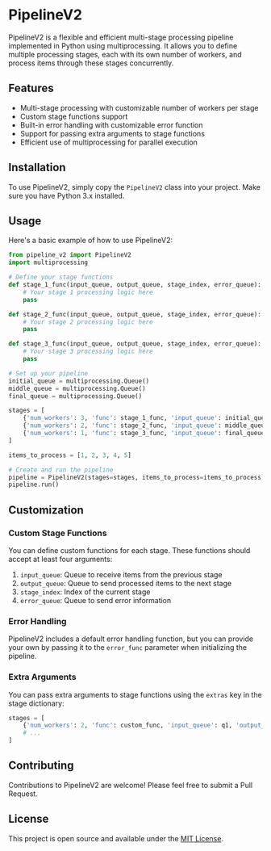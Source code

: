 # PipelineV2

PipelineV2 is a flexible and efficient multi-stage processing pipeline implemented in Python using multiprocessing. It allows you to define multiple processing stages, each with its own number of workers, and process items through these stages concurrently.

## Features

- Multi-stage processing with customizable number of workers per stage
- Custom stage functions support
- Built-in error handling with customizable error function
- Support for passing extra arguments to stage functions
- Efficient use of multiprocessing for parallel execution

## Installation

To use PipelineV2, simply copy the `PipelineV2` class into your project. Make sure you have Python 3.x installed.

## Usage

Here's a basic example of how to use PipelineV2:

```python
from pipeline_v2 import PipelineV2
import multiprocessing

# Define your stage functions
def stage_1_func(input_queue, output_queue, stage_index, error_queue):
    # Your stage 1 processing logic here
    pass

def stage_2_func(input_queue, output_queue, stage_index, error_queue):
    # Your stage 2 processing logic here
    pass

def stage_3_func(input_queue, output_queue, stage_index, error_queue):
    # Your stage 3 processing logic here
    pass

# Set up your pipeline
initial_queue = multiprocessing.Queue()
middle_queue = multiprocessing.Queue()
final_queue = multiprocessing.Queue()

stages = [
    {'num_workers': 3, 'func': stage_1_func, 'input_queue': initial_queue, 'output_queue': middle_queue},
    {'num_workers': 2, 'func': stage_2_func, 'input_queue': middle_queue, 'output_queue': final_queue},
    {'num_workers': 1, 'func': stage_3_func, 'input_queue': final_queue, 'output_queue': None},
]

items_to_process = [1, 2, 3, 4, 5]

# Create and run the pipeline
pipeline = PipelineV2(stages=stages, items_to_process=items_to_process)
pipeline.run()
```

## Customization

### Custom Stage Functions

You can define custom functions for each stage. These functions should accept at least four arguments:

1. `input_queue`: Queue to receive items from the previous stage
2. `output_queue`: Queue to send processed items to the next stage
3. `stage_index`: Index of the current stage
4. `error_queue`: Queue to send error information

### Error Handling

PipelineV2 includes a default error handling function, but you can provide your own by passing it to the `error_func` parameter when initializing the pipeline.

### Extra Arguments

You can pass extra arguments to stage functions using the `extras` key in the stage dictionary:

```python
stages = [
    {'num_workers': 2, 'func': custom_func, 'input_queue': q1, 'output_queue': q2, 'extras': [arg1, arg2]},
    # ...
]
```

## Contributing

Contributions to PipelineV2 are welcome! Please feel free to submit a Pull Request.

## License

This project is open source and available under the [MIT License](LICENSE).

